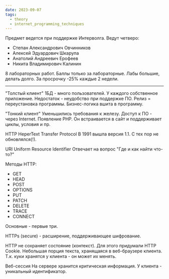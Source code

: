 ```yaml
---
date: 2023-09-07
tags:
  - theory
  - internet_programming_techniques
---
```


Предмет ведется при поддержке Интерволга.
Ведут четверо:
- Степан Александрович Овчинников
- Алексей Эдуардович Шкарупа
- Анатолий Андреевич Ерофеев
- Никита Владимирович Калинин

8 лабораторных работ. Баллы только за лабораторные. Лабы большие, делать долго. За просрочку -25% каждые 2 недели.

---

"Толстый клиент" 
1БД - много пользователей. У каждого собственное приложение.
Недостаток - неудобство при поддержке ПО. Релиз = переустановка программы. Бизнес-логика вшита в программу.

"Тонкий клиент"
Уменьшились требования к железу. Доступ к ПО - через Internet.
Появление PHP. Он встраивается в сайт и поддерживает циклы, условия и пр.

HTTP
HeperText Transfer Protocol
В 1991 вышла версия 1.1. С тех пор не обновлялся(!).

URI
Uniform Resource Identifier
Отвечает на вопрос "Где и как найти что-то?"

Методы HTTP:
- GET
- HEAD
- POST
- OPTIONS
- PUT
- PATCH
- DELETE
- TRACE
- CONNECT

Основные - первые три.

HTTPs (secure) - расширение, поддерживающее шифрование.

HTTP не сохраняет состояние (контекст).
Для этого придумали HTTP Cookie. Небольшая порция текста, хранящаяся в веб-браузере клиента. Т.к. куки хранятся у клиента - он может их менять.

Веб-сессия
На сервере хранится критическая информация. У клиента - уникальный идентификатор.